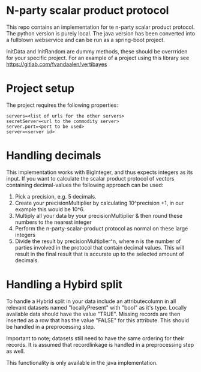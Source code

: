 # N-party scalar product protocol

This repo contains an implementation for te n-party scalar product protocol. 
The python version is purely local. The java version has been converted into a fullblown webservice and can be run as a spring-boot project.

InitData and InitRandom are dummy methods, these should be overrriden for your specific project.
For an example of a project using this library see https://gitlab.com/fvandaalen/vertibayes

# Project setup
The project requires the following properties:
```
servers=<list of urls for the other servers>
secretServer=<url to the commodity server>
server.port=<port to be used>
server=<server id>
```
# Handling decimals
This implementation works with BigInteger, and thus expects integers as its input.
If you want to calculate the scalar product protocol of vectors containing decimal-values the following approach can be used:
1) Pick a precision, e.g. 5 decimals.
2) Create your precisionMultiplier by calculating 10^precision +1, in our example this would be 10^6. 
3) Multiply all your data by your precisionMultiplier & then round these numbers to the nearest integer
4) Perform the n-party-scalar-product protocol as normal on these large integers
5) Divide the result by precisionMultiplier^n, where n is the number of parties involved in the protocol that contain decimal values. This will 
result in the final result that is accurate up to the selected amount of decimals.

# Handling a Hybird split
To handle a Hybrid split in your data include an attributecolumn in all relevant datasets named "locallyPresent" with "bool" as it's type. Locally available data should have the value "TRUE". Missing records are then inserted as a row that has the value "FALSE" for this attribute. This should be handled in a preprocessing step.

Important to note; datasets still need to have the same ordering for their records. It is assumed that recordlinkage is handled in a preprocessing step as well.

This functionality is only available in the java implementation.